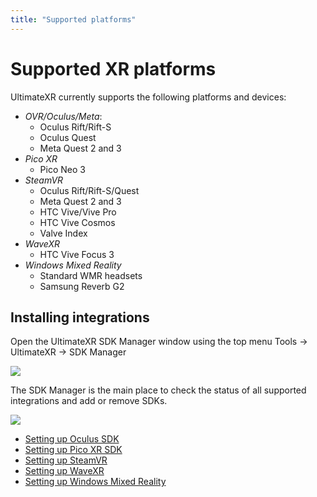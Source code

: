 ```yaml
---
title: "Supported platforms"
---
```


# Supported XR platforms

UltimateXR currently supports the following platforms and devices:

- *OVR/Oculus/Meta*:
  - Oculus Rift/Rift-S
  - Oculus Quest
  - Meta Quest 2 and 3
- *Pico XR*
  - Pico Neo 3
- *SteamVR*
  - Oculus Rift/Rift-S/Quest
  - Meta Quest 2 and 3
  - HTC Vive/Vive Pro
  - HTC Vive Cosmos
  - Valve Index
- *WaveXR*
  - HTC Vive Focus 3
- *Windows Mixed Reality*
  - Standard WMR headsets
  - Samsung Reverb G2

## Installing integrations

Open the UltimateXR SDK Manager window using the top menu Tools -> UltimateXR -> SDK Manager

![](/guides/media/supported-platforms/01SDKManagerOpen.png)
 
The SDK Manager is the main place to check the status of all supported integrations and add or remove SDKs.

![](/guides/media/supported-platforms/02SDKManager.png)
 
- [Setting up Oculus SDK](/guides/oculus)
- [Setting up Pico XR SDK](/guides/picoxr)
- [Setting up SteamVR](/guides/steamvr)
- [Setting up WaveXR](/guides/wavexr)
- [Setting up Windows Mixed Reality](/guides/windows-mixed-reality)